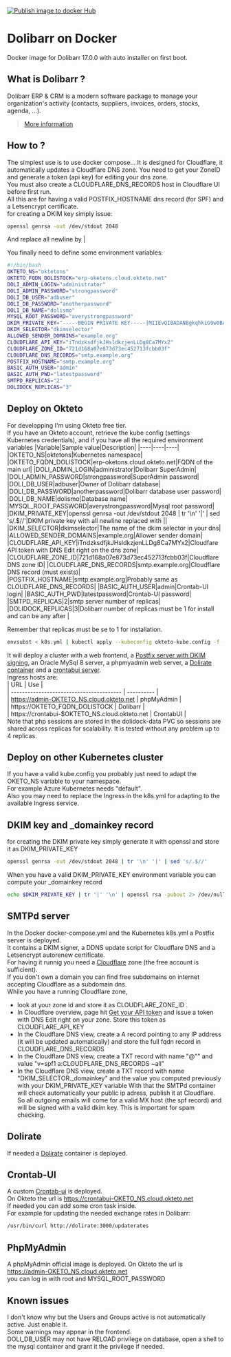 [![Publish image to docker Hub](https://github.com/ismogroup/dolidock/actions/workflows/publish-docker-hub.yml/badge.svg)](https://github.com/ismogroup/dolidock/actions/workflows/publish-docker-hub.yml)
# Dolibarr on Docker

Docker image for Dolibarr 17.0.0 with auto installer on first boot.

## What is Dolibarr ?

Dolibarr ERP & CRM is a modern software package to manage your organization's activity (contacts, suppliers, invoices, orders, stocks, agenda, ...).

> [More information](https://github.com/dolibarr/dolibarr)

## How to ?

The simplest use is to use docker compose… 
It is designed for Cloudflare, it automatically updates a Cloudflare DNS zone. You need to get your ZoneID and generate a token (api key) for editing your dns zone.  
You must also create a CLOUDFLARE_DNS_RECORDS host in Cloudflare UI before first run.  
All this are for having a valid POSTFIX_HOSTNAME dns record (for SPF) and a Letsencrypt certificate.  
for creating a DKIM key simply issue:  
```sh
openssl genrsa -out /dev/stdout 2048
``` 
And replace all newline by |  

You finally need to define some environment variables:  
```sh
#!/bin/bash
OKTETO_NS="oktetons"
OKTETO_FQDN_DOLISTOCK="erp-oketons.cloud.okteto.net"
DOLI_ADMIN_LOGIN="administrator"
DOLI_ADMIN_PASSWORD="strongpassword"
DOLI_DB_USER="adbuser"
DOLI_DB_PASSWORD="anotherpassword"
DOLI_DB_NAME="dolismo"
MYSQL_ROOT_PASSWORD="averystrongpassword"
DKIM_PRIVATE_KEY="-----BEGIN PRIVATE KEY-----|MIIEvQIBADANBgkqhkiG9w0BAQEFAASCBKcwggSjAgEA|rxSPI0KqL9mH2JyWFexZziV3RuE7DIf+IFVPLsrxSrfsZqYOFuBamfPVLVHNx+Ma|dbDPH+KzOc5sMNDkLebWg+qddpTm6Zy0mUACRbFijF1TjPRiwnpEpScGUSS+Cs8U|Coe+cQBuoTsIHpowYjVbps4=|-----END PRIVATE KEY-----"
DKIM_SELECTOR="dkimselector"
ALLOWED_SENDER_DOMAINS="example.org"
CLOUDFLARE_API_KEY="iTndzksdfjkJHsldkzjenLLDg8Ca7MYx2"
CLOUDFLARE_ZONE_ID="721d168a07e873d73ec452713fcbb03f"
CLOUDFLARE_DNS_RECORDS="smtp.example.org"
POSTFIX_HOSTNAME="smtp.example.org"
BASIC_AUTH_USER="admin"
BASIC_AUTH_PWD="latestpassword"
SMTPD_REPLICAS="2"
DOLIDOCK_REPLICAS="3"
```


## Deploy on Okteto

For developping I'm using Okteto free tier.  
If you have an Okteto account, retrieve the kube config (settings Kubernetes credentials), and if you have all the required environment variables 
|Variable|Sample value|Description| 
|----|----|----|
|OKTETO_NS|oktetons|Kubernetes namespace|
|OKTETO_FQDN_DOLISTOCK|erp-oketons.cloud.okteto.net|FQDN of the main url|
|DOLI_ADMIN_LOGIN|administrator|Dolibarr SuperAdmin|
|DOLI_ADMIN_PASSWORD|strongpassword|SuperAdmin password|
|DOLI_DB_USER|adbuser|Owner of Dolibarr database|
|DOLI_DB_PASSWORD|anotherpassword|Dolibarr database user password|
|DOLI_DB_NAME|dolismo|Database name|
|MYSQL_ROOT_PASSWORD|averystrongpassword|Mysql root password|
|DKIM_PRIVATE_KEY|openssl genrsa -out /dev/stdout 2048 \| tr '\n' '\|' \| sed 's/.$//'|DKIM private key with all newline replaced with \||
|DKIM_SELECTOR|dkimselector|The name of the dkim selector in your dns|
|ALLOWED_SENDER_DOMAINS|example.org|Allower sender domain|
|CLOUDFLARE_API_KEY|iTndzksdfjkJHsldkzjenLLDg8Ca7MYx2|Cloudfare API token with DNS Edit right on the dns zone|
|CLOUDFLARE_ZONE_ID|721d168a07e873d73ec452713fcbb03f|Cloudflare DNS zone ID|
|CLOUDFLARE_DNS_RECORDS|smtp.example.org|Cloudflare DNS record (must exists)|
|POSTFIX_HOSTNAME|smtp.example.org|Probably same as CLOUDFLARE_DNS_RECORDS|
|BASIC_AUTH_USER|admin|Crontab-UI login|
|BASIC_AUTH_PWD|latestpassword|Crontab-UI password|
|SMTPD_REPLICAS|2|smtp server number of replicas|
|DOLIDOCK_REPLICAS|3|Dolibarr number of replicas must be 1 for install and can be any after |  

Remember that replicas must be se to 1 for installation.  
```sh
envsubst < k8s.yml | kubectl apply --kubeconfig okteto-kube.config -f -
```
It will deploy a cluster with a web frontend, a [Postfix server with DKIM signing](https://github.com/ismogroup/docker-smtp-relay), an Oracle MySql 8 server, a phpmyadmin web server, a [Dolirate container](https://github.com/ismogroup/dolirate) and a [crontabui server](https://github.com/highcanfly-club/crontab-ui).  
Ingress hosts are:  
| URL | Use |  
| ---------------------------------------- | ---------- |  
| https://admin-OKTETO_NS.cloud.okteto.net | phpMyAdmin |  
| https://OKTETO_FQDN_DOLISTOCK | Dolibarr |  
| https://crontabui-$OKTETO_NS.cloud.okteto.net | CrontabUI |  
Note that php sessions are stored in the dolidock-data PVC so sessions are shared across replicas for scalability. It is tested without any problem up to 4 replicas.  

## Deploy on other Kubernetes cluster
If you have a valid kube.config you probably just need to adapt the OKETO_NS variable to your namespace.  
For example Azure Kubernetes needs "default".  
Also you may need to replace the Ingress in the k8s.yml for adapting to the available Ingress service.  

## DKIM key and _domainkey record
for creating the DKIM private key simply generate it with openssl and store it as DKIM_PRIVATE_KEY
```sh
openssl genrsa -out /dev/stdout 2048 | tr '\n' '|' | sed 's/.$//'
```
When you have a valid DKIM_PRIVATE_KEY environment variable you can compute your _domainkey record
```sh
echo $DKIM_PRIVATE_KEY | tr '|' '\n' | openssl rsa -pubout 2> /dev/null | sed -e '1d' -e '$d' | tr -d '\n' | echo "v=DKIM1; h=sha256; k=rsa; s=email; p=$(</dev/stdin)"
```

## SMTPd server
In the Docker docker-compose.yml and the Kubernetes k8s.yml a Postfix server is deployed.  
It contains a DKIM signer, a DDNS update script for Cloudflare DNS and a Letsencrypt autorenew certificate.  
For having it runnig you need a [Cloudflare](https://dash.cloudflare.com/login) zone (the free account is sufficient).  
If you don't own a domain you can find free subdomains on internet accepting Cloudflare as a subdomain dns.  
While you have a running Cloudflare zone, 
- look at your zone id and store it as CLOUDFLARE_ZONE_ID .
- In Cloudflare overview, page hit [Get your API token](https://dash.cloudflare.com/profile/api-tokens) and issue a token with DNS Edit right on your zone. Store this token as CLOUDFLARE_API_KEY  
- In the Cloudflare DNS view, create a A record pointing to any IP address (it will be updated automatically) and store the full fqdn record in CLOUDFLARE_DNS_RECORDS  
- In the Cloudflare DNS view, create a TXT record with name "@"" and value "v=spf1 a:CLOUDFLARE_DNS_RECORDS ~all"
- In the Cloudflare DNS view, create a TXT record with name "DKIM_SELECTOR._domainkey" and the value you computed previously with your DKIM_PRIVATE_KEY variable
With that the SMTPd container will check automatically your public ip adress, publish it at Cloudflare. So all outgoing emails will come for a valid MX host (the spf record) and will be signed with a valid dkim key. This is important for spam checking.   

## Dolirate
If needed a [Dolirate](https://github.com/ismogroup/dolirate) container is deployed. 

## Crontab-UI
A custom [Crontab-ui](https://github.com/highcanfly-club/crontab-ui) is deployed.  
On Okteto the url is https://crontabui-OKETO_NS.cloud.okteto.net  
If needed you can add some cron task inside.  
For example for updating the needed exchange rates in Dolibarr:
```sh
/usr/bin/curl http://dolirate:3000/updaterates
```

## PhpMyAdmin
A phpMyAdmin official image is deployed.
On Okteto the url is https://admin-OKETO_NS.cloud.okteto.net  
you can log in with root and MYSQL_ROOT_PASSWORD

## Known issues

I don't know why but the Users and Groups active is not automatically active. Just enable it.  
Some warnings may appear in the frontend.  
DOLI_DB_USER may not have RELOAD privilege on database, open a shell to the mysql container and grant it the privilege if needed.
